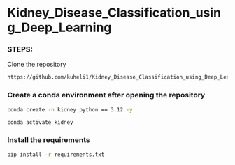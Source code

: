 # Kidney_Disease_Classification_using_Deep_Learning

### STEPS:
Clone the repository

```bash
https://github.com/kuheli1/Kidney_Disease_Classification_using_Deep_Learning
```

### Create a conda environment after opening the repository
```bash
conda create -n kidney python == 3.12 -y
```

```bash
conda activate kidney
```

### Install the requirements
```bash
pip install -r requirements.txt
```